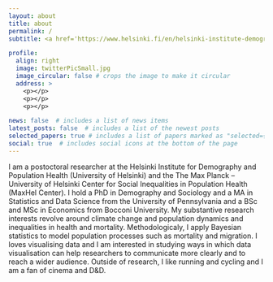 ```yaml
---
layout: about
title: about
permalink: /
subtitle: <a href='https://www.helsinki.fi/en/helsinki-institute-demography-and-population-health'>University of Helsinki</a>. Helsinki, Finland. eugenio.paglino@helsinki.fi.

profile:
  align: right
  image: twitterPicSmall.jpg
  image_circular: false # crops the image to make it circular
  address: >
    <p></p>
    <p></p>
    <p></p>

news: false  # includes a list of news items
latest_posts: false  # includes a list of the newest posts
selected_papers: true # includes a list of papers marked as "selected={true}"
social: true  # includes social icons at the bottom of the page
---
```


I am a postoctoral researcher at the Helsinki Institute for Demography and Population Health (University of Helsinki) and the The Max Planck – University of Helsinki Center for Social Inequalities in Population Health (MaxHel Center). I hold a PhD in Demography and Sociology and a MA in Statistics and Data Science from the University of Pennsylvania and a BSc and MSc in Economics from Bocconi University. My substantive research interests revolve around climate change and population dynamics and inequalities in health and mortality. Methodologicaly, I apply Bayesian statistics to model population processes such as mortality and migration. I loves visualising data and I am interested in studying ways in which data visualisation can help researchers to communicate more clearly and to reach a wider audience. Outside of research, I like running and cycling and I am a fan of cinema and D&D.
